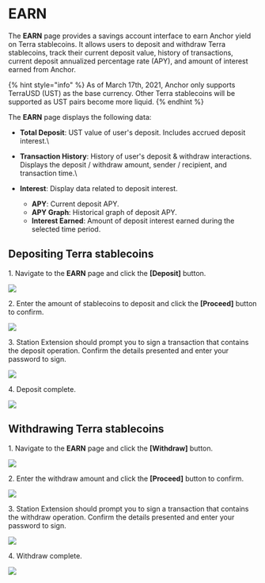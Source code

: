 # EARN

The **EARN** page provides a savings account interface to earn Anchor yield on Terra stablecoins. It allows users to deposit and withdraw Terra stablecoins, track their current deposit value, history of transactions, current deposit annualized percentage rate (APY), and amount of interest earned from Anchor.

{% hint style="info" %}
As of March 17th, 2021, Anchor only supports TerraUSD (UST) as the base currency. Other Terra stablecoins will be supported as UST pairs become more liquid.
{% endhint %}

The **EARN** page displays the following data:

* **Total Deposit**: UST value of user's deposit. Includes accrued deposit interest.\

* **Transaction History**: History of user's deposit & withdraw interactions. Displays the deposit / withdraw amount, sender / recipient, and transaction time.\

* **Interest**: Display data related to deposit interest.
  * **APY**: Current deposit APY.
  * **APY Graph**: Historical graph of deposit APY.
  * **Interest Earned**: Amount of deposit interest earned during the selected time period.

## Depositing Terra stablecoins

1\. Navigate to the **EARN** page and click the **\[Deposit]** button.&#x20;

![](../../.gitbook/assets/earn-deposit-1.png)

2\. Enter the amount of stablecoins to deposit and click the **\[Proceed]** button to confirm.

![](../../.gitbook/assets/earn-deposit-2.png)

3\. Station Extension should prompt you to sign a transaction that contains the deposit operation. Confirm the details presented and enter your password to sign.

![](../../.gitbook/assets/earn-deposit-3.png)

4\. Deposit complete.

![](../../.gitbook/assets/earn-deposit-4.png)

## Withdrawing Terra stablecoins

1\. Navigate to the **EARN** page and click the **\[Withdraw]** button.&#x20;

![](../../.gitbook/assets/earn-withdraw-1.png)

2\. Enter the withdraw amount and click the **\[Proceed]** button to confirm.

![](../../.gitbook/assets/earn-withdraw-2.png)

3\. Station Extension should prompt you to sign a transaction that contains the withdraw operation. Confirm the details presented and enter your password to sign.

![](../../.gitbook/assets/earn-withdraw-3.png)

4\. Withdraw complete.

![](../../.gitbook/assets/earn-withdraw-4.png)
